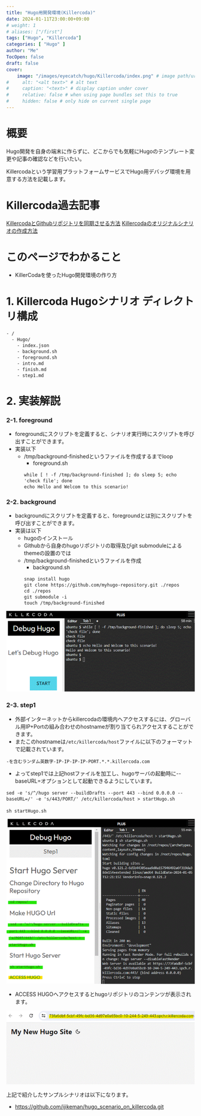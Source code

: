 ```yaml
---
title: "Hugo用開発環境(Killercoda)"
date: 2024-01-11T23:00:00+09:00
# weight: 1
# aliases: ["/first"]
tags: ["Hugo", "Killercoda"]
categories: [ "Hugo" ]
author: "Me"
TocOpen: false
draft: false
cover:
    image: "/images/eyecatch/hugo/Killercoda/index.png" # image path/url
#     alt: "<alt text>" # alt text
#     caption: "<text>" # display caption under cover
#     relative: false # when using page bundles set this to true
#     hidden: false # only hide on current single page
---
```

# 概要

Hugo開発を自身の端末に作らずに、どこからでも気軽にHugoのテンプレート変更や記事の確認などを行いたい。

Killercodaという学習用プラットフォームサービスでHugo用デバッグ環境を用意する方法を記載します。

# Killercoda過去記事

[KillercodaとGithubリポジトリを同期させる方法](https:/blog.1mg.org/posts/killercoda/setup/)
[Killercodaのオリジナルシナリオの作成方法](https:/blog.1mg.org/posts/killercoda/create_scenario/)

# このページでわかること

* KillerCodaを使ったHugo開発環境の作り方

# 1. Killercoda Hugoシナリオ ディレクトリ構成

```
- /
  - Hugo/
    - index.json
    - background.sh
    - foreground.sh
    - intro.md
    - finish.md
    - step1.md
```

# 2. 実装解説


### 2-1. foreground
* foregroundにスクリプトを定義すると、シナリオ実行時にスクリプトを呼び出すことができます。
* 実装以下
  * /tmp/background-finishedというファイルを作成するまでloop
    * foreground.sh
    ```
    while [ ! -f /tmp/background-finished ]; do sleep 5; echo 'check file'; done
    echo Hello and Welcom to this scenario!
    ```

### 2-2. background
* backgroundにスクリプトを定義すると、foregroundとは別にスクリプトを呼び出すことができます。
* 実装は以下
  * hugoのインストール
  * Githubから自身のhugoリポジトリの取得及びgit submoduleによるthemeの設置のでは
  * /tmp/background-finishedというファイルを作成
    * background.sh
    ```
    snap install hugo
    git clone https://github.com/myhugo-repository.git ./repos
    cd ./repos
    git submodule -i
    touch /tmp/background-finished
    ```
![](intro.gif)

### 2-3. step1
* 外部インターネットからkillercodaの環境内へアクセスするには、グローバル用IP+Portの組み合わせのhostnameが割り当てられアクセスすることができます。
* またこのhostnameは`/etc/killercoda/host`ファイルに以下のフォーマットで記載されています。

```
-を含むランダム英数字-IP-IP-IP-IP-PORT.*.*.killercoda.com
```

* よってstep1では上記hostファイルを加工し、hugoサーバの起動時に--baseURL=オプションとして起動できるようにしています。

```
sed -e 's/^/hugo server --buildDrafts --port 443 --bind 0.0.0.0 --baseURL=/' -e 's/443/PORT/' /etc/killercoda/host > startHugo.sh

sh startHugo.sh
```

![](step1.gif)

* ACCESS HUGOへアクセスするとhugoリポジトリのコンテンツが表示されます。

![](hugo_demo.gif)


上記で紹介したサンプルシナリオは以下になります。
* https://github.com/ijikeman/hugo_scenario_on_killercoda.git
